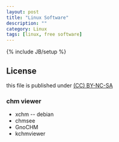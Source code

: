 ```yaml
---
layout: post
title: "Linux Software"
description: ""
category: Linux
tags: [linux, free software]
---
```

{% include JB/setup %}
## License
this file is published under [(CC) BY-NC-SA](http://creativecommons.org/licenses/by-nc-sa/3.0/)

### chm viewer
* xchm -- debian
* chmsee
* GnoCHM
* kchmviewer
